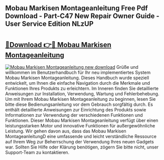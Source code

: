 ## Mobau Markisen Montageanleitung Free Pdf Download - Part-C47 New Repair Owner Guide - User Service Edition NLzUP

# <h2><a href="http://df717w.blite.top/?on=Mobau+Markisen+Montageanleitung">🔗Download 👉🔴 Mobau Markisen Montageanleitung</a></h2>

[![Mobau Markisen Montageanleitung new download](https://i.imgur.com/lujVjoI.png)](http://df717w.blite.top/?on=Mobau+Markisen+Montageanleitung)
Grüße und willkommen im Benutzerhandbuch für Ihr neu implementiertes System Mobau Markisen Montageanleitung. Dieses Handbuch wurde speziell entwickelt, um Ihnen die einfache Navigation durch die Merkmale und Funktionen Ihres Produkts zu erleichtern. Im Inneren finden Sie detaillierte Anweisungen zur Installation, Verwendung, Wartung und Fehlerbehebung. Um mit Ihrem Mobau Markisen Montageanleitung zu beginnen, lesen Sie bitte diese Bedienungsanleitung vor dem Gebrauch sorgfältig durch. Es enthält detaillierte Anweisungen zur Einrichtung des Produkts sowie Informationen zur Verwendung der verschiedenen Funktionen und Funktionen. Dieser Mobau Markisen Montageanleitung verfügt über einen leistungsstarken Motor und innovative Funktionen für außergewöhnliche Leistung. Wir gehen davon aus, dass das Mobau Markisen MontageanleitungD eine umfassende und leicht verständliche Ressource auf Ihrem Weg zur Beherrschung der Verwendung Ihres neuen Gadgets war. Sollten Sie Hilfe oder Klärung benötigen, zögern Sie bitte nicht, unser Support-Team zu kontaktieren.

